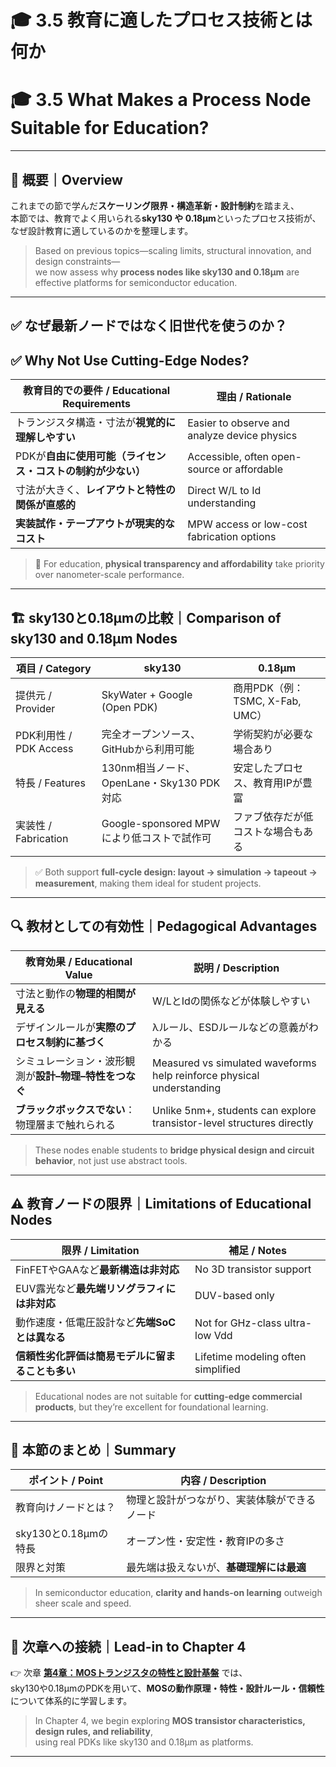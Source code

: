 # 🎓 3.5 教育に適したプロセス技術とは何か  
# 🎓 3.5 What Makes a Process Node Suitable for Education?

---

## 🧭 概要｜Overview

これまでの節で学んだ**スケーリング限界・構造革新・設計制約**を踏まえ、  
本節では、教育でよく用いられる**sky130 や 0.18µm**といったプロセス技術が、  
なぜ設計教育に適しているのかを整理します。

> Based on previous topics—scaling limits, structural innovation, and design constraints—  
> we now assess why **process nodes like sky130 and 0.18µm** are effective platforms for semiconductor education.

---

## ✅ なぜ最新ノードではなく旧世代を使うのか？  
## ✅ Why Not Use Cutting-Edge Nodes?

| 教育目的での要件 / Educational Requirements            | 理由 / Rationale |
|--------------------------------------------------------|------------------|
| トランジスタ構造・寸法が**視覚的に理解しやすい**      | Easier to observe and analyze device physics |
| PDKが**自由に使用可能（ライセンス・コストの制約が少ない）** | Accessible, often open-source or affordable |
| 寸法が大きく、**レイアウトと特性の関係が直感的**        | Direct W/L to Id understanding |
| **実装試作・テープアウトが現実的なコスト**              | MPW access or low-cost fabrication options |

> 📌 For education, **physical transparency and affordability** take priority over nanometer-scale performance.

---

## 🏗️ sky130と0.18µmの比較｜Comparison of sky130 and 0.18µm Nodes

| 項目 / Category     | sky130                                      | 0.18µm                                  |
|---------------------|---------------------------------------------|------------------------------------------|
| 提供元 / Provider   | SkyWater + Google (Open PDK)               | 商用PDK（例：TSMC, X-Fab, UMC）          |
| PDK利用性 / PDK Access | 完全オープンソース、GitHubから利用可能     | 学術契約が必要な場合あり                  |
| 特長 / Features     | 130nm相当ノード、OpenLane・Sky130 PDK対応 | 安定したプロセス、教育用IPが豊富         |
| 実装性 / Fabrication | Google-sponsored MPWにより低コストで試作可 | ファブ依存だが低コストな場合もある        |

> ✅ Both support **full-cycle design: layout → simulation → tapeout → measurement**, making them ideal for student projects.

---

## 🔍 教材としての有効性｜Pedagogical Advantages

| 教育効果 / Educational Value                            | 説明 / Description |
|---------------------------------------------------------|--------------------|
| 寸法と動作の**物理的相関が見える**                      | W/LとIdの関係などが体験しやすい          |
| デザインルールが**実際のプロセス制約に基づく**           | λルール、ESDルールなどの意義がわかる     |
| シミュレーション・波形観測が**設計–物理–特性をつなぐ** | Measured vs simulated waveforms help reinforce physical understanding |
| **ブラックボックスでない**：物理層まで触れられる        | Unlike 5nm+, students can explore transistor-level structures directly |

> These nodes enable students to **bridge physical design and circuit behavior**, not just use abstract tools.

---

## ⚠️ 教育ノードの限界｜Limitations of Educational Nodes

| 限界 / Limitation                            | 補足 / Notes |
|----------------------------------------------|---------------|
| FinFETやGAAなど**最新構造は非対応**           | No 3D transistor support |
| EUV露光など**最先端リソグラフィには非対応**    | DUV-based only |
| 動作速度・低電圧設計など**先端SoCとは異なる**   | Not for GHz-class ultra-low Vdd |
| **信頼性劣化評価は簡易モデルに留まることも多い** | Lifetime modeling often simplified |

> Educational nodes are not suitable for **cutting-edge commercial products**, but they’re excellent for foundational learning.

---

## 🧠 本節のまとめ｜Summary

| ポイント / Point                                  | 内容 / Description |
|---------------------------------------------------|---------------------|
| 教育向けノードとは？                              | 物理と設計がつながり、実装体験ができるノード |
| sky130と0.18µmの特長                              | オープン性・安定性・教育IPの多さ |
| 限界と対策                                        | 最先端は扱えないが、**基礎理解には最適**     |

> In semiconductor education, **clarity and hands-on learning** outweigh sheer scale and speed.

---

## 📘 次章への接続｜Lead-in to Chapter 4

👉 次章 [**第4章：MOSトランジスタの特性と設計基盤**](../chapter4_mos_basics/README.md) では、  
sky130や0.18µmのPDKを用いて、**MOSの動作原理・特性・設計ルール・信頼性**について体系的に学習します。

> In Chapter 4, we begin exploring **MOS transistor characteristics, design rules, and reliability**,  
> using real PDKs like sky130 and 0.18µm as platforms.

---
